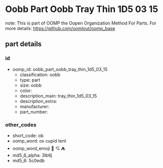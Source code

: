 # Oobb Part Oobb Tray Thin 1D5 03 15  

note: This is part of OOMP the Oopen Organization Method For Parts. For more details: https://github.com/oomlout/oomp_base

##  part details





### id
* oomp_id: oobb_part_oobb_tray_thin_1d5_03_15
  * classification: oobb
  * type: part
  * size: oobb
  * color: 
  * description_main: tray_thin_1d5_03_15
  * description_extra: 
  * manufacturer: 
  * part_number: 

### other_codes
* short_code: ob
* oomp_word: ox cupid tent
* oomp_word_emoji :ox: :cupid: :tent:
* md5_6_alpha: 3lb6j
* md5_6: 5c0edb